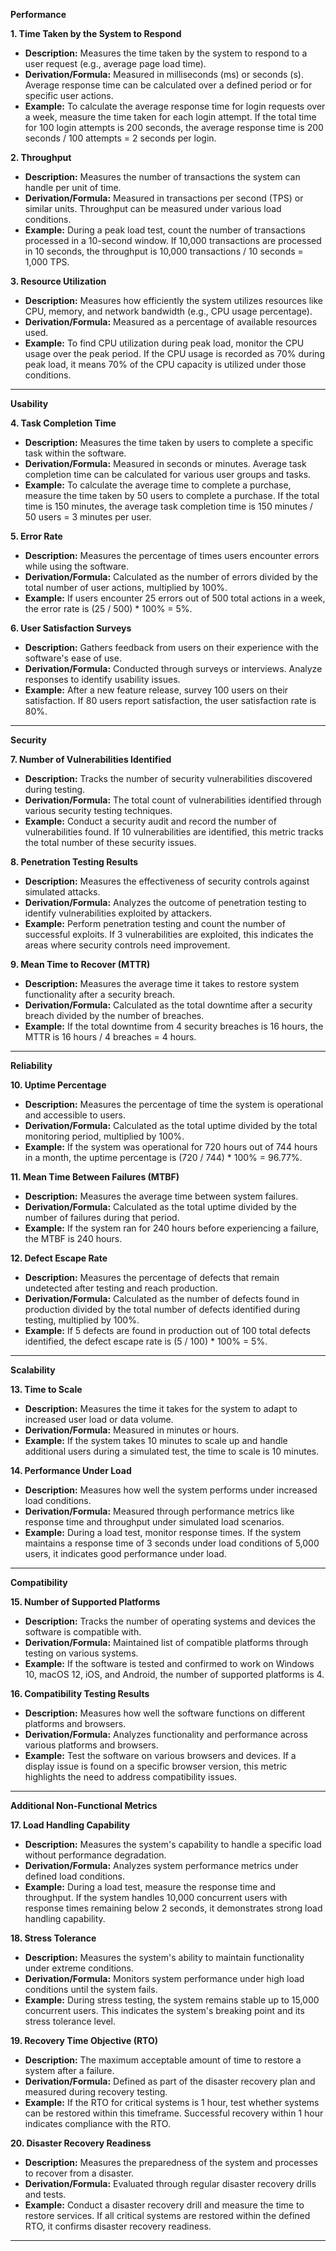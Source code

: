 

**Performance**

**1. Time Taken by the System to Respond**
- **Description:** Measures the time taken by the system to respond to a user request (e.g., average page load time).
- **Derivation/Formula:** Measured in milliseconds (ms) or seconds (s). Average response time can be calculated over a defined period or for specific user actions.
- **Example:** To calculate the average response time for login requests over a week, measure the time taken for each login attempt. If the total time for 100 login attempts is 200 seconds, the average response time is 200 seconds / 100 attempts = 2 seconds per login.

**2. Throughput**
- **Description:** Measures the number of transactions the system can handle per unit of time.
- **Derivation/Formula:** Measured in transactions per second (TPS) or similar units. Throughput can be measured under various load conditions.
- **Example:** During a peak load test, count the number of transactions processed in a 10-second window. If 10,000 transactions are processed in 10 seconds, the throughput is 10,000 transactions / 10 seconds = 1,000 TPS.

**3. Resource Utilization**
- **Description:** Measures how efficiently the system utilizes resources like CPU, memory, and network bandwidth (e.g., CPU usage percentage).
- **Derivation/Formula:** Measured as a percentage of available resources used.
- **Example:** To find CPU utilization during peak load, monitor the CPU usage over the peak period. If the CPU usage is recorded as 70% during peak load, it means 70% of the CPU capacity is utilized under those conditions.

---

**Usability**

**4. Task Completion Time**
- **Description:** Measures the time taken by users to complete a specific task within the software.
- **Derivation/Formula:** Measured in seconds or minutes. Average task completion time can be calculated for various user groups and tasks.
- **Example:** To calculate the average time to complete a purchase, measure the time taken by 50 users to complete a purchase. If the total time is 150 minutes, the average task completion time is 150 minutes / 50 users = 3 minutes per user.

**5. Error Rate**
- **Description:** Measures the percentage of times users encounter errors while using the software.
- **Derivation/Formula:** Calculated as the number of errors divided by the total number of user actions, multiplied by 100%.
- **Example:** If users encounter 25 errors out of 500 total actions in a week, the error rate is (25 / 500) * 100% = 5%.

**6. User Satisfaction Surveys**
- **Description:** Gathers feedback from users on their experience with the software's ease of use.
- **Derivation/Formula:** Conducted through surveys or interviews. Analyze responses to identify usability issues.
- **Example:** After a new feature release, survey 100 users on their satisfaction. If 80 users report satisfaction, the user satisfaction rate is 80%.

---

**Security**

**7. Number of Vulnerabilities Identified**
- **Description:** Tracks the number of security vulnerabilities discovered during testing.
- **Derivation/Formula:** The total count of vulnerabilities identified through various security testing techniques.
- **Example:** Conduct a security audit and record the number of vulnerabilities found. If 10 vulnerabilities are identified, this metric tracks the total number of these security issues.

**8. Penetration Testing Results**
- **Description:** Measures the effectiveness of security controls against simulated attacks.
- **Derivation/Formula:** Analyzes the outcome of penetration testing to identify vulnerabilities exploited by attackers.
- **Example:** Perform penetration testing and count the number of successful exploits. If 3 vulnerabilities are exploited, this indicates the areas where security controls need improvement.

**9. Mean Time to Recover (MTTR)**
- **Description:** Measures the average time it takes to restore system functionality after a security breach.
- **Derivation/Formula:** Calculated as the total downtime after a security breach divided by the number of breaches.
- **Example:** If the total downtime from 4 security breaches is 16 hours, the MTTR is 16 hours / 4 breaches = 4 hours.

---

**Reliability**

**10. Uptime Percentage**
- **Description:** Measures the percentage of time the system is operational and accessible to users.
- **Derivation/Formula:** Calculated as the total uptime divided by the total monitoring period, multiplied by 100%.
- **Example:** If the system was operational for 720 hours out of 744 hours in a month, the uptime percentage is (720 / 744) * 100% = 96.77%.

**11. Mean Time Between Failures (MTBF)**
- **Description:** Measures the average time between system failures.
- **Derivation/Formula:** Calculated as the total uptime divided by the number of failures during that period.
- **Example:** If the system ran for 240 hours before experiencing a failure, the MTBF is 240 hours.

**12. Defect Escape Rate**
- **Description:** Measures the percentage of defects that remain undetected after testing and reach production.
- **Derivation/Formula:** Calculated as the number of defects found in production divided by the total number of defects identified during testing, multiplied by 100%.
- **Example:** If 5 defects are found in production out of 100 total defects identified, the defect escape rate is (5 / 100) * 100% = 5%.

---

**Scalability**

**13. Time to Scale**
- **Description:** Measures the time it takes for the system to adapt to increased user load or data volume.
- **Derivation/Formula:** Measured in minutes or hours.
- **Example:** If the system takes 10 minutes to scale up and handle additional users during a simulated test, the time to scale is 10 minutes.

**14. Performance Under Load**
- **Description:** Measures how well the system performs under increased load conditions.
- **Derivation/Formula:** Measured through performance metrics like response time and throughput under simulated load scenarios.
- **Example:** During a load test, monitor response times. If the system maintains a response time of 3 seconds under load conditions of 5,000 users, it indicates good performance under load.

---

**Compatibility**

**15. Number of Supported Platforms**
- **Description:** Tracks the number of operating systems and devices the software is compatible with.
- **Derivation/Formula:** Maintained list of compatible platforms through testing on various systems.
- **Example:** If the software is tested and confirmed to work on Windows 10, macOS 12, iOS, and Android, the number of supported platforms is 4.

**16. Compatibility Testing Results**
- **Description:** Measures how well the software functions on different platforms and browsers.
- **Derivation/Formula:** Analyzes functionality and performance across various platforms and browsers.
- **Example:** Test the software on various browsers and devices. If a display issue is found on a specific browser version, this metric highlights the need to address compatibility issues.

---

**Additional Non-Functional Metrics**

**17. Load Handling Capability**
- **Description:** Measures the system's capability to handle a specific load without performance degradation.
- **Derivation/Formula:** Analyzes system performance metrics under defined load conditions.
- **Example:** During a load test, measure the response time and throughput. If the system handles 10,000 concurrent users with response times remaining below 2 seconds, it demonstrates strong load handling capability.

**18. Stress Tolerance**
- **Description:** Measures the system's ability to maintain functionality under extreme conditions.
- **Derivation/Formula:** Monitors system performance under high load conditions until the system fails.
- **Example:** During stress testing, the system remains stable up to 15,000 concurrent users. This indicates the system's breaking point and its stress tolerance level.

**19. Recovery Time Objective (RTO)**
- **Description:** The maximum acceptable amount of time to restore a system after a failure.
- **Derivation/Formula:** Defined as part of the disaster recovery plan and measured during recovery testing.
- **Example:** If the RTO for critical systems is 1 hour, test whether systems can be restored within this timeframe. Successful recovery within 1 hour indicates compliance with the RTO.

**20. Disaster Recovery Readiness**
- **Description:** Measures the preparedness of the system and processes to recover from a disaster.
- **Derivation/Formula:** Evaluated through regular disaster recovery drills and tests.
- **Example:** Conduct a disaster recovery drill and measure the time to restore services. If all critical systems are restored within the defined RTO, it confirms disaster recovery readiness.

---
